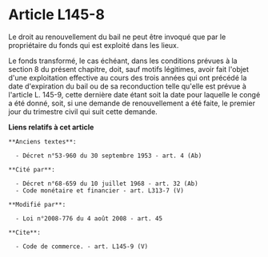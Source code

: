 # Article L145-8

Le droit au renouvellement du bail ne peut être invoqué que par le propriétaire du fonds qui est exploité dans les lieux. 

Le fonds transformé, le cas échéant, dans les conditions prévues à la section 8 du présent chapitre, doit, sauf motifs
légitimes, avoir fait l'objet d'une exploitation effective au cours des trois années qui ont précédé la date d'expiration du
bail ou de sa reconduction telle qu'elle est prévue à l'article L. 145-9, cette dernière date étant soit la date pour
laquelle le congé a été donné, soit, si une demande de renouvellement a été faite, le premier jour du trimestre civil qui
suit cette demande.

**Liens relatifs à cet article**

	**Anciens textes**:

	  - Décret n°53-960 du 30 septembre 1953 - art. 4 (Ab)

	**Cité par**:

	  - Décret n°68-659 du 10 juillet 1968 - art. 32 (Ab)
	  - Code monétaire et financier - art. L313-7 (V)

	**Modifié par**:

	  - Loi n°2008-776 du 4 août 2008 - art. 45

	**Cite**:

	  - Code de commerce. - art. L145-9 (V)
